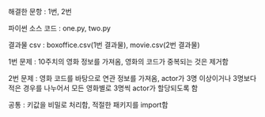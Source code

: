 

해결한 문항 : 1번, 2번

파이썬 소스 코드 : one.py, two.py

결과물 csv : boxoffice.csv(1번 결과물), movie.csv(2번 결과물)



1번 문제 : 10주치의 영화 정보를 가져옴, 영화의 코드가 중복되는 것은 제거함

2번 문제 : 영화 코드를 바탕으로 연관 정보를 가져옴, actor가 3명 이상이거나 3명보다 적은 경우를 나누어서 모든 영화별로 3명씩 actor가 할당되도록 함

공통 : 키값을 비밀로 처리함, 적절한 패키지를 import함